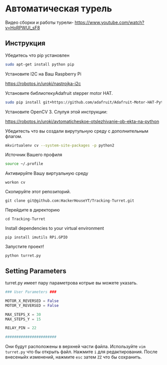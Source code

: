 # Автоматическая турель
Видео сборки и работы турели-  https://www.youtube.com/watch?v=HoRPWUl_sF8

## Инструкция

Убедитесь что pip установлен  
```bash
sudo apt-get install python pip
```

Установите I2C на Ваш Raspberry Pi

https://robotos.in/uroki/nastrojka-i2c

Установите  библиотекуAdafruit stepper motor HAT.

```bash
sudo pip install git+https://github.com/adafruit/Adafruit-Motor-HAT-Python-Library
```

Установите OpenCV 3. Слулуя этой инструкции:

https://robotos.in/uroki/avtomaticheskoe-otslezhivanie-ob-ekta-na-python


Убедитесть что вы создали вирутульную среду с дополнительным флагом. 

```bash
mkvirtualenv cv --system-site-packages -p python2
```

Источник Вашего профиля

```bash
source ~/.profile
```

Активируйте Вашу виртуальную среду

```
workon cv
```

Скопируйте этот репозиторий. 

```
git clone git@github.com:HackerHouseYT/Tracking-Turret.git
```

Перейдите в директорию

```
cd Tracking-Turret
```

Install dependencies to your virtual environment

```
pip install imutils RPi.GPIO
```

Запустите проект!

```
python turret.py
```

## Setting Parameters

turret.py имеет пару параметрова котрые вы можете указать.

```python
### User Parameters ###

MOTOR_X_REVERSED = False
MOTOR_Y_REVERSED = False

MAX_STEPS_X = 30
MAX_STEPS_Y = 15

RELAY_PIN = 22

#######################
```

Они будут расположены в верхней части файла. Используйте `vim turret.py` что бы открыть файл. Нажмите `i` для редактирования.
После внесеныйх изменений, нажмите `esc` затем  `ZZ` что бы сохранить.
